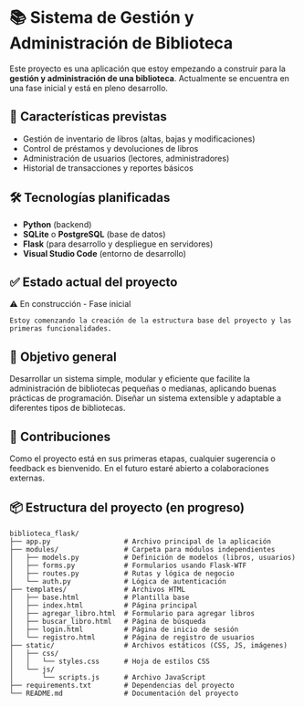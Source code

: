 # 📚 Sistema de Gestión y Administración de Biblioteca

Este proyecto es una aplicación que estoy empezando a construir para la **gestión y administración de una biblioteca**. Actualmente se encuentra en una fase inicial y está en pleno desarrollo.

## 🚀 Características previstas

- Gestión de inventario de libros (altas, bajas y modificaciones)
- Control de préstamos y devoluciones de libros
- Administración de usuarios (lectores, administradores)
- Historial de transacciones y reportes básicos

## 🛠️ Tecnologías planificadas

- **Python** (backend)
- **SQLite** o **PostgreSQL** (base de datos)
- **Flask** (para desarrollo y despliegue en servidores)
- **Visual Studio Code** (entorno de desarrollo)

## ✅ Estado actual del proyecto

  ⚠️ En construcción - Fase inicial

    Estoy comenzando la creación de la estructura base del proyecto y las primeras funcionalidades.

## 🎯 Objetivo general

  Desarrollar un sistema simple, modular y eficiente que facilite la administración de bibliotecas pequeñas o medianas, aplicando buenas prácticas de programación.
  Diseñar un sistema extensible y adaptable a diferentes tipos de bibliotecas.

## 🤝 Contribuciones

  Como el proyecto está en sus primeras etapas, cualquier sugerencia o feedback es bienvenido. En el futuro estaré abierto a colaboraciones externas.

## 📦 Estructura del proyecto (en progreso)

```plaintext
biblioteca_flask/
├── app.py                  # Archivo principal de la aplicación
├── modules/                # Carpeta para módulos independientes
│   ├── models.py           # Definición de modelos (libros, usuarios)
│   ├── forms.py            # Formularios usando Flask-WTF
│   ├── routes.py           # Rutas y lógica de negocio
│   └── auth.py             # Lógica de autenticación
├── templates/              # Archivos HTML
│   ├── base.html           # Plantilla base
│   ├── index.html          # Página principal
│   ├── agregar_libro.html  # Formulario para agregar libros
│   ├── buscar_libro.html   # Página de búsqueda
│   ├── login.html          # Página de inicio de sesión
│   └── registro.html       # Página de registro de usuarios
├── static/                 # Archivos estáticos (CSS, JS, imágenes)
│   ├── css/
│   │   └── styles.css      # Hoja de estilos CSS
│   └── js/
│       └── scripts.js      # Archivo JavaScript
├── requirements.txt        # Dependencias del proyecto
└── README.md               # Documentación del proyecto
